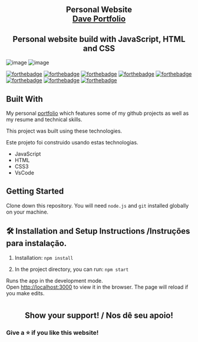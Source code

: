 <h2 align="center">
  Personal Website<br/>
  <a href="https://portfoliodavids.netlify.app/" target="_blank">Dave Portfolio</a>
</h2>

<h2 align="center"> Personal website build with JavaScript, HTML and CSS </h2>




![image](https://user-images.githubusercontent.com/109705197/195660780-a83e2414-2a7b-47fd-b1c9-25ff0a0fe497.png)
![image](https://user-images.githubusercontent.com/109705197/195681788-5e634a1b-f54a-45d8-be23-7bab71551b06.png)

[![forthebadge](https://forthebadge.com/images/badges/built-by-developers.svg)](https://forthebadge.com)
[![forthebadge](https://forthebadge.com/images/badges/made-with-javascript.svg)](https://forthebadge.com)
[![forthebadge](https://forthebadge.com/images/badges/built-with-love.svg)](https://forthebadge.com)
[![forthebadge](https://forthebadge.com/images/badges/open-source.svg)](https://forthebadge.com)
[![forthebadge](https://forthebadge.com/images/badges/makes-people-smile.svg)](https://forthebadge.com)
[![forthebadge](https://forthebadge.com/images/badges/uses-badges.svg)](https://forthebadge.com)
[![forthebadge](https://forthebadge.com/images/badges/powered-by-coffee.svg)](https://forthebadge.com)
[![forthebadge](https://forthebadge.com/images/badges/winter-is-coming.svg)](https://forthebadge.com)


## Built With


My personal  <a href="https://portfoliodavids.netlify.app/" target="_blank">portfolio</a> which features some of my github projects as well as my resume and technical skills.<br/>




This project was built using these technologies.

Este projeto foi construido usando estas technologias.
- JavaScript
- HTML
- CSS3
- VsCode

## Getting Started


Clone down this repository. You will need `node.js` and `git` installed globally on your machine.


## 🛠 Installation and Setup Instructions /Instruções para instalação.

1. Installation: `npm install`

2. In the project directory, you can run: `npm start`




Runs the app in the development mode.\
Open [http://localhost:3000](http://localhost:3000) to view it in the browser.
The page will reload if you make edits.
#


#


 <h2 align= "center">Show your support! / Nos dê seu apoio!</h2>


### Give a ⭐ if you like this website!









